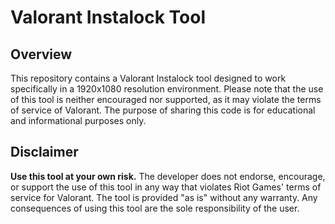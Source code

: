 # Valorant Instalock Tool

## Overview

This repository contains a Valorant Instalock tool designed to work specifically in a 1920x1080 resolution environment. Please note that the use of this tool is neither encouraged nor supported, as it may violate the terms of service of Valorant. The purpose of sharing this code is for educational and informational purposes only.

## Disclaimer

**Use this tool at your own risk.** The developer does not endorse, encourage, or support the use of this tool in any way that violates Riot Games' terms of service for Valorant. The tool is provided "as is" without any warranty. Any consequences of using this tool are the sole responsibility of the user.
